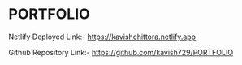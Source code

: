 # PORTFOLIO

Netlify Deployed Link:-  https://kavishchittora.netlify.app

Github Repository Link:- https://github.com/kavish729/PORTFOLIO
